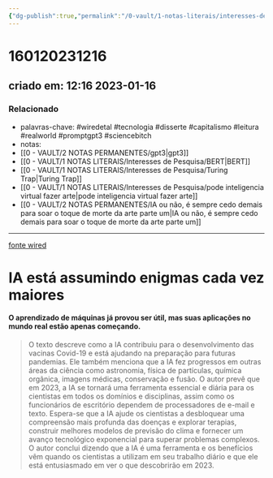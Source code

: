 ```yaml
---
{"dg-publish":true,"permalink":"/0-vault/1-notas-literais/interesses-de-pesquisa/ia-esta-assumindo-enigmas-cada-vez-maiores/","tags":["wiredetal","tecnologia","disserte","capitalismo","leitura","realworld","promptgpt3","sciencebitch"],"dgHomeLink":true,"dgShowLocalGraph":true,"dgShowFileTree":true,"dgEnableSearch":true,"noteIcon":""}
---
```


# 160120231216
## criado em: 12:16 2023-01-16

### Relacionado
- palavras-chave: #wiredetal #tecnologia #disserte #capitalismo #leitura #realworld #promptgpt3 #sciencebitch 
- notas: 
- [[0 - VAULT/2 NOTAS PERMANENTES/gpt3\|gpt3]]
- [[0 - VAULT/1 NOTAS LITERAIS/Interesses de Pesquisa/BERT\|BERT]]
- [[0 - VAULT/1 NOTAS LITERAIS/Interesses de Pesquisa/Turing Trap\|Turing Trap]]
- [[0 - VAULT/1 NOTAS LITERAIS/Interesses de Pesquisa/pode inteligencia virtual fazer arte\|pode inteligencia virtual fazer arte]]
- [[0 - VAULT/2 NOTAS PERMANENTES/IA ou não, é sempre cedo demais para soar o toque de morte da arte parte um\|IA ou não, é sempre cedo demais para soar o toque de morte da arte parte um]]
---
[fonte wired](https://www.wired.com/story/artificial-intelligence-puzzles/)

# IA está assumindo enigmas cada vez maiores
#### O aprendizado de máquinas já provou ser útil, mas suas aplicações no mundo real estão apenas começando.

>O texto descreve como a IA contribuiu para o desenvolvimento das vacinas Covid-19 e está ajudando na preparação para futuras pandemias. Ele também menciona que a IA fez progressos em outras áreas da ciência como astronomia, física de partículas, química orgânica, imagens médicas, conservação e fusão. O autor prevê que em 2023, a IA se tornará uma ferramenta essencial e diária para os cientistas em todos os domínios e disciplinas, assim como os funcionários de escritório dependem de processadores de e-mail e texto. Espera-se que a IA ajude os cientistas a desbloquear uma compreensão mais profunda das doenças e explorar terapias, construir melhores modelos de previsão do clima e fornecer um avanço tecnológico exponencial para superar problemas complexos. O autor conclui dizendo que a IA é uma ferramenta e os benefícios vêm quando os cientistas a utilizam em seu trabalho diário e que ele está entusiasmado em ver o que descobrirão em 2023.